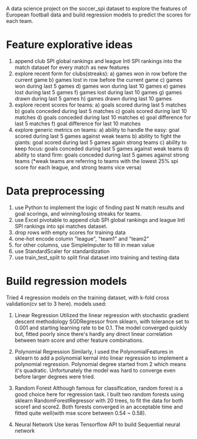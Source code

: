 A data science project on the soccer_spi dataset to explore the features of European football data and build regression models to predict the scores for each team.

# Feature explorative ideas
1. append club SPI global rankings and league Intl SPI rankings into the match dataset for every match as new features
2. explore recent form for clubs(streaks):
        a) games won in row before the current game
        b) games lost in row before the current game
        c) games won during last 5 games
        d) games won during last 10 games
        e) games lost during last 5 games
        f) games lost during last 10 games
        g) games drawn during last 5 games
        h) games drawn during last 10 games
3. explore recent scores for teams:
        a) goals scored during last 5 matches
        b) goals conceded during last 5 matches
        c) goals scored during last 10 matches
        d) goals conceded during last 10 matches
        e) goal difference for last 5 matches
        f) goal difference for last 10 matches
4. explore generic metrics on teams:
        a) ability to handle the easy: goal scored during last 5 games against weak teams
        b) ability to fight the giants: goal scored during last 5 games again strong teams
        c) ability to keep focus: goals conceded during last 5 games against weak teams
        d) ability to stand firm: goals conceded during last 5 games against strong teams
(*weak teams are referring to teams with the lowest 25% spi score for each league, and strong teams vice versa)


# Data preprocessing
1. use Python to implement the logic of finding past N match results and goal scorings, and winning/losing streaks for teams.
2. use Excel pivotable to append club SPI global rankings and league Intl SPI rankings into spi matches dataset.
3. drop rows with empty scores for training data
4. one-hot encode column "league", "team1" and "team2"
5. for other columns, use SimpleImputer to fill in mean value
6. use StandardScaler for standardization
7. use train_test_split to split final dataset into training and testing data

# Build regression models
Tried 4 regression models on the training dataset, with k-fold cross validation(cv set to 3 here).
models used:

1. Linear Regression
Utilized the linear regression with stochastic gradient descent methodology SGDRegressor from sklearn, with tolerance set to 0.001 and starting learning rate to be 0.1.
The model converged quickly but, fitted poorly since there's hardly any direct linear correlation between team score and other feature combinations.

2. Polynomial Regression
Similarly, I used the PolynomialFeatures in sklearn to add a polynomial kernal into linear regression to implement a polynomial regression. Polynomial degree started from 2 which means it's quadratic.
Unfortunately the model was hard to converge even before larger degrees were tried.

3. Random Forest
Although famous for classification, random forest is a good choice here for regression task. I built two random forests using sklearn RandomForestRegressor with 20 trees, to fit the data for both score1 and score2.
Both forests converged in an acceptable time and fitted quite well(with mse score between 0.54 ~ 0.58).

4. Neural Network
Use keras Tensorflow API to build Sequential neural network
